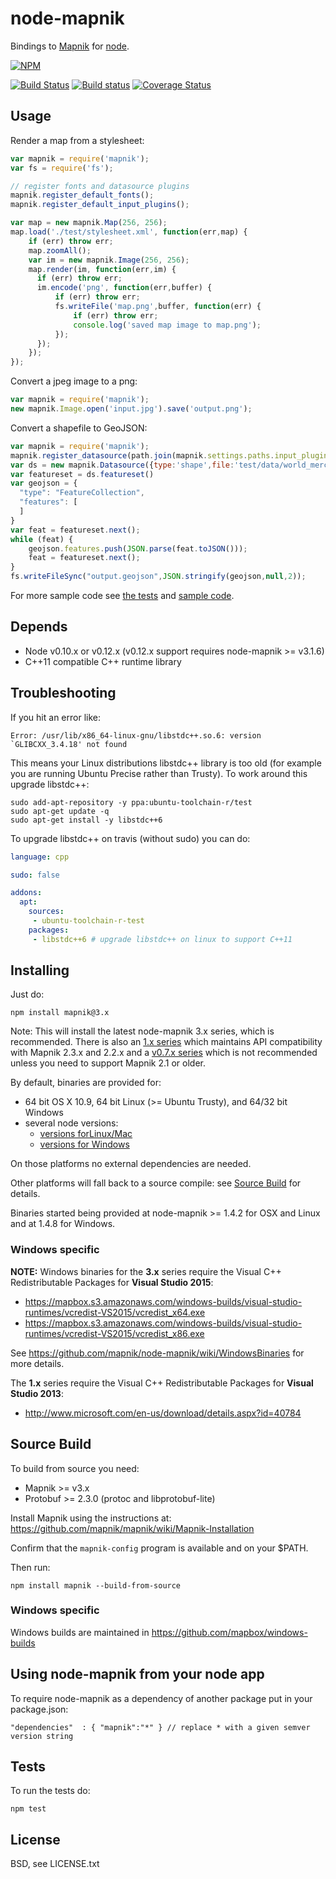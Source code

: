 # node-mapnik

Bindings to [Mapnik](http://mapnik.org) for [node](http://nodejs.org).

[![NPM](https://nodei.co/npm/mapnik.png?downloads=true&downloadRank=true)](https://nodei.co/npm/mapnik/)

[![Build Status](https://secure.travis-ci.org/mapnik/node-mapnik.png)](https://travis-ci.org/mapnik/node-mapnik)
[![Build status](https://ci.appveyor.com/api/projects/status/ju29v1vcpif2iww8?svg=true)](https://ci.appveyor.com/project/Mapbox/node-mapnik)
[![Coverage Status](https://coveralls.io/repos/mapnik/node-mapnik/badge.svg)](https://coveralls.io/r/mapnik/node-mapnik)

## Usage

Render a map from a stylesheet:

```js
var mapnik = require('mapnik');
var fs = require('fs');

// register fonts and datasource plugins
mapnik.register_default_fonts();
mapnik.register_default_input_plugins();

var map = new mapnik.Map(256, 256);
map.load('./test/stylesheet.xml', function(err,map) {
    if (err) throw err;
    map.zoomAll();
    var im = new mapnik.Image(256, 256);
    map.render(im, function(err,im) {
      if (err) throw err;
      im.encode('png', function(err,buffer) {
          if (err) throw err;
          fs.writeFile('map.png',buffer, function(err) {
              if (err) throw err;
              console.log('saved map image to map.png');
          });
      });
    });
});
```

Convert a jpeg image to a png:

```js
var mapnik = require('mapnik');
new mapnik.Image.open('input.jpg').save('output.png');
```

Convert a shapefile to GeoJSON:

```js
var mapnik = require('mapnik');
mapnik.register_datasource(path.join(mapnik.settings.paths.input_plugins,'shape.input'));
var ds = new mapnik.Datasource({type:'shape',file:'test/data/world_merc.shp'});
var featureset = ds.featureset()
var geojson = {
  "type": "FeatureCollection",
  "features": [
  ]
}
var feat = featureset.next();
while (feat) {
    geojson.features.push(JSON.parse(feat.toJSON()));
    feat = featureset.next();
}
fs.writeFileSync("output.geojson",JSON.stringify(geojson,null,2));
```

For more sample code see [the tests](./test) and [sample code](https://github.com/mapnik/node-mapnik-sample-code).

## Depends

* Node v0.10.x or v0.12.x (v0.12.x support requires node-mapnik >= v3.1.6)
* C++11 compatible C++ runtime library


## Troubleshooting

If you hit an error like:

    Error: /usr/lib/x86_64-linux-gnu/libstdc++.so.6: version `GLIBCXX_3.4.18' not found

This means your Linux distributions libstdc++ library is too old (for example you are running Ubuntu Precise rather than Trusty). To work around this upgrade libstdc++:

    sudo add-apt-repository -y ppa:ubuntu-toolchain-r/test
    sudo apt-get update -q
    sudo apt-get install -y libstdc++6

To upgrade libstdc++ on travis (without sudo) you can do:

```yaml
language: cpp

sudo: false

addons:
  apt:
    sources:
     - ubuntu-toolchain-r-test
    packages:
     - libstdc++6 # upgrade libstdc++ on linux to support C++11
```


## Installing

Just do:

    npm install mapnik@3.x

Note: This will install the latest node-mapnik 3.x series, which is recommended. There is also an [1.x series](https://github.com/mapnik/node-mapnik/tree/1.x) which maintains API compatibility with Mapnik 2.3.x and 2.2.x and a [v0.7.x series](https://github.com/mapnik/node-mapnik/tree/v0.7.x) which is not recommended unless you need to support Mapnik 2.1 or older.

By default, binaries are provided for:

 - 64 bit OS X 10.9, 64 bit Linux (>= Ubuntu Trusty), and 64/32 bit Windows
 - several node versions:
   - [versions forLinux/Mac](<https://github.com/mapnik/node-mapnik/blob/master/.travis.yml#L19-L47>)
   - [versions for Windows](<https://github.com/mapnik/node-mapnik/blob/master/appveyor.yml#L9-L32>)

On those platforms no external dependencies are needed.

Other platforms will fall back to a source compile: see [Source Build](#source-build) for details.

Binaries started being provided at node-mapnik >= 1.4.2 for OSX and Linux and at 1.4.8 for Windows.

### Windows specific

**NOTE:** Windows binaries for the **3.x** series require the Visual C++ Redistributable Packages for **Visual Studio 2015**:

  - <https://mapbox.s3.amazonaws.com/windows-builds/visual-studio-runtimes/vcredist-VS2015/vcredist_x64.exe>
  - <https://mapbox.s3.amazonaws.com/windows-builds/visual-studio-runtimes/vcredist-VS2015/vcredist_x86.exe>

See https://github.com/mapnik/node-mapnik/wiki/WindowsBinaries for more details.

The **1.x** series require the Visual C++ Redistributable Packages for **Visual Studio 2013**:

 - http://www.microsoft.com/en-us/download/details.aspx?id=40784


## Source Build

To build from source you need:

 - Mapnik >= v3.x
 - Protobuf >= 2.3.0 (protoc and libprotobuf-lite)

Install Mapnik using the instructions at: https://github.com/mapnik/mapnik/wiki/Mapnik-Installation

Confirm that the `mapnik-config` program is available and on your $PATH.

Then run:

    npm install mapnik --build-from-source

### Windows specific

Windows builds are maintained in https://github.com/mapbox/windows-builds


## Using node-mapnik from your node app

To require node-mapnik as a dependency of another package put in your package.json:

    "dependencies"  : { "mapnik":"*" } // replace * with a given semver version string

## Tests

To run the tests do:
  
    npm test

## License

  BSD, see LICENSE.txt
